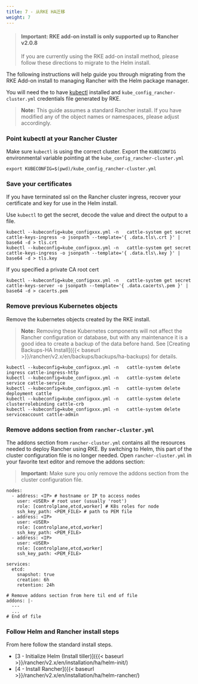 ```yaml
---
title: 7 - 从RKE HA迁移
weight: 7
---
```


> #### **Important: RKE add-on install is only supported up to Rancher v2.0.8**
>
>If you are currently using the RKE add-on install method, please follow these directions to migrate to the Helm install.


The following instructions will help guide you through migrating from the RKE Add-on install to managing Rancher with the Helm package manager.

You will need the to have [kubectl](https://kubernetes.io/docs/tasks/tools/install-kubectl/#install-kubectl) installed and `kube_config_rancher-cluster.yml` credentials file generated by RKE.

> **Note:** This guide assumes a standard Rancher install. If you have modified any of the object names or namespaces, please adjust accordingly.

### Point kubectl at your Rancher Cluster

Make sure `kubectl` is using the correct cluster.  Export the `KUBECONFIG` environmental variable pointing at the `kube_config_rancher-cluster.yml`

```
export KUBECONFIG=$(pwd)/kube_config_rancher-cluster.yml
```

### Save your certificates

If you have terminated ssl on the Rancher cluster ingress, recover your certificate and key for use in the Helm install.

Use `kubectl` to get the secret, decode the value and direct the output to a file.

```
kubectl --kubeconfig=kube_configxxx.yml -n   cattle-system get secret cattle-keys-ingress -o jsonpath --template='{ .data.tls\.crt }' | base64 -d > tls.crt
kubectl --kubeconfig=kube_configxxx.yml -n   cattle-system get secret cattle-keys-ingress -o jsonpath --template='{ .data.tls\.key }' | base64 -d > tls.key
```

If you specified a private CA root cert

```
kubectl --kubeconfig=kube_configxxx.yml -n   cattle-system get secret cattle-keys-server -o jsonpath --template='{ .data.cacerts\.pem }' | base64 -d > cacerts.pem
```

### Remove previous Kubernetes objects

Remove the kubernetes objects created by the RKE install.

> **Note:** Removing these Kubernetes components will not affect the Rancher configuration or database, but with any maintenance it is a good idea to create a backup of the data before hand. See [Creating Backups-HA Install]({{< baseurl >}}/rancher/v2.x/en/backups/backups/ha-backups) for details.

```
kubectl --kubeconfig=kube_configxxx.yml -n   cattle-system delete ingress cattle-ingress-http
kubectl --kubeconfig=kube_configxxx.yml -n   cattle-system delete service cattle-service
kubectl --kubeconfig=kube_configxxx.yml -n   cattle-system delete deployment cattle
kubectl --kubeconfig=kube_configxxx.yml -n   cattle-system delete clusterrolebinding cattle-crb
kubectl --kubeconfig=kube_configxxx.yml -n   cattle-system delete serviceaccount cattle-admin
```

### Remove addons section from `rancher-cluster.yml`

The addons section from `rancher-cluster.yml` contains all the resources needed to deploy Rancher using RKE. By switching to Helm, this part of the cluster configuration file is no longer needed. Open `rancher-cluster.yml` in your favorite text editor and remove the addons section:

>**Important:** Make sure you only remove the addons section from the cluster configuration file.

```
nodes:
  - address: <IP> # hostname or IP to access nodes
    user: <USER> # root user (usually 'root')
    role: [controlplane,etcd,worker] # K8s roles for node
    ssh_key_path: <PEM_FILE> # path to PEM file
  - address: <IP>
    user: <USER>
    role: [controlplane,etcd,worker]
    ssh_key_path: <PEM_FILE>
  - address: <IP>
    user: <USER>
    role: [controlplane,etcd,worker]
    ssh_key_path: <PEM_FILE>

services:
  etcd:
    snapshot: true
    creation: 6h
    retention: 24h

# Remove addons section from here til end of file
addons: |-
  ---
  ...
# End of file
```

### Follow Helm and Rancher install steps

From here follow the standard install steps.

* [3 - Initialize Helm (Install tiller)]({{< baseurl >}}/rancher/v2.x/en/installation/ha/helm-init/)
* [4 - Install Rancher]({{< baseurl >}}/rancher/v2.x/en/installation/ha/helm-rancher/)
